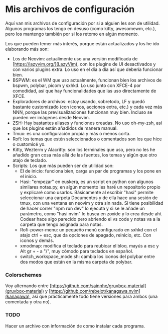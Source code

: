# Mis archivos de configuración

Aquí van mis archivos de configuración por si a alguien les son de utilidad. Algunos programas los tengo en desuso (como kitty, awesomewm, etc.), pero los mantengo también por si los retomo en algún momento.

Los que pueden temer más interés, porque están actualizados y los he ido elaborando más son:

- Los de Neovim: actualimente uso una versión modificada de [https://lazyvim.org/](LazyVim), con los plugins de UI desactivados y con varios plugins extra. Lo uso en el día a día así que debería funcionar bien.
- BSPWM: es el WM que uso actualmente, funcionan bien los archivos de bspwm, polybar, picom y sxhkd. Lo uso junto con XFCE-4 por comodidad, así que hay funcionalidades que las uso directamente de XFCE.
- Exploradores de archivos: estoy usando, sobretodo, LF y quedó bastante customizado (con iconos, acciones extra, etc.) y cada vez más NNN, porque las previsualizaciones funcionan muy bien. Incluso se pueden ver imágenes desde Neovim.
- ZSH: Hay bastantes aliases y funciones creadas. No uso oh-my-zsh, así que los plugins están añadidos de manera manual.
- Tmux: es una configuración propia y más o menos corta.
- Rofi: los temas que estén seleccionados o comentados son los que hice o customicé yo.
- Kitty, Wezterm y Alacritty: son los terminales que uso, pero no les he añadido gran cosa más allá de las fuentes, los temas y algún que otro atajo de teclado.
- Scripts: Los que más pueden ser de utilidad son:
  - El de inicio: funciona bien, carga un par de programas y los pone en el inicio.
  - Hasi: "empezar" en euskera, es un script en python con algunos similares notas.py, en algún momento les haré un repositorio propio y explicaré como usarlos. Básicamente al escribir "hasi" permite seleccionar una carpeta Documentos y de ella hace una sesión de tmux, con una ventana en neovim y otra sin nada. Si tiene posibilidad de hacer correr "npm run dev" lo ejecuta y si se le añade un parámetro, como "hasi nvim" lo busca en zoxide y lo crea desde ahí. Codear hace algo parecido pero abriendo el vs code y notas va a la carpeta que tengo asignada para notas.
  - Rofi-power-menu: un pequeño menú configurado en sxhkd con el atajo ctrl + esc, que da opciones de apagado, reinicio, etc. Con iconos y demás.
  - xmodmap: modifica el teclado para reubicar el bloq. mayús a esc y Alt gr + - a "/", muy cómodo para teclados en español.
  - switch_workspace_mode.sh: cambia los iconos del polybar entre dos modos que están en la misma carpeta de polybar.

### Colorschemes

Voy alternando entre [https://github.com/sainnhe/gruvbox-material](gruvbox-material) y [https://github.com/rebelot/kanagawa.nvim](kanagawa), así que prácticamente todo tiene versiones para ambos (una comentada y otra no).

### TODO

Hacer un archivo con información de como instalar cada programa.

